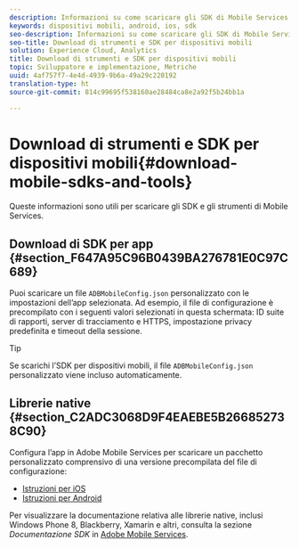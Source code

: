```yaml
---
description: Informazioni su come scaricare gli SDK di Mobile Services e strumenti per facilitare l’implementazione di Mobile Services.
keywords: dispositivi mobili, android, ios, sdk
seo-description: Informazioni su come scaricare gli SDK di Mobile Services e strumenti per facilitare l’implementazione di Mobile Services.
seo-title: Download di strumenti e SDK per dispositivi mobili
solution: Experience Cloud, Analytics
title: Download di strumenti e SDK per dispositivi mobili
topic: Sviluppatore e implementazione, Metriche
uuid: 4af757f7-4e4d-4939-9b6a-49a29c220192
translation-type: ht
source-git-commit: 814c99695f538160ae28484ca8e2a92f5b24bb1a

---
```



# Download di strumenti e SDK per dispositivi mobili{#download-mobile-sdks-and-tools}

Queste informazioni sono utili per scaricare gli SDK e gli strumenti di Mobile Services.

## Download di SDK per app {#section_F647A95C96B0439BA276781E0C97C689}

Puoi scaricare un file `ADBMobileConfig.json` personalizzato con le impostazioni dell’app selezionata. Ad esempio, il file di configurazione è precompilato con i seguenti valori selezionati in questa schermata: ID suite di rapporti, server di tracciamento e HTTPS, impostazione privacy predefinita e timeout della sessione.

>[!TIP]
>
>Se scarichi l’SDK per dispositivi mobili, il file `ADBMobileConfig.json` personalizzato viene incluso automaticamente.

## Librerie native {#section_C2ADC3068D9F4EAEBE5B266852738C90}

Configura l’app in Adobe Mobile Services per scaricare un pacchetto personalizzato comprensivo di una versione precompilata del file di configurazione:

* [Istruzioni per iOS](/help/ios/getting-started/requirements.md)
* [Istruzioni per Android](/help/android/getting-started/requirements.md)

Per visualizzare la documentazione relativa alle librerie native, inclusi Windows Phone 8, Blackberry, Xamarin e altri, consulta la sezione *Documentazione SDK* in [Adobe Mobile Services](/help/using/home.md).

